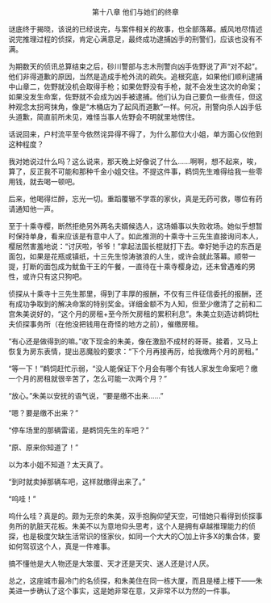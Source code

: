 <p align="center">第十八章 他们与她们的终章</p>

谜底终于揭晓，该说的已经说完，与案件相关的故事，也全部落幕。威风地尽情述说完推理过程的侦探，肯定心满意足，最终成功逮捕凶手的刑警们，应该也没有不满。

为期数天的侦讯总算结束之后，砂川警部与志木刑警向凶手佐野说了声“对不起”。他们非得道歉的原因，当然是造成手枪外流的疏失。追根究底，如果他们顺利逮捕中山章二，佐野就没机会取得手枪；如果佐野没有手枪，就不会发生这次的命案；如果没发生命案，佐野就不会成为凶手被逮捕。他们认为自己要负一些责任，但这种观念太拐弯抹角，像是“木桶店为了起风而道歉”一样。何况，刑警向杀人凶手低头道歉，简直前所未见，难怪当事人佐野会不明就里地愣住。

话说回来，户村流平至今依然诧异得不得了，为什么那位大小姐，单方面心仪他到这种程度？

我对她说过什么吗？这么说来，那天晚上好像说了什么……啊啊，想不起来，唉，算了，反正我不可能和那种千金小姐交往。不提这件事，鹈饲先生难得给我一些零用钱，就去喝一顿吧。

后来，他喝得烂醉，忘光一切。重蹈覆辙不学乖的家伙，真是无药可救，哪位有药请通知他一声。

至于十乘寺樱，断然拒绝另外两名夫婿候选人，这场婚事以失败收场。她似乎想暂时保持单身，看来应该是有意中人了。如此推测的十乘寺十三先生直接询问本人，樱居然害羞地说：“讨厌啦，爷爷！”拿起法国长棍就打下去。幸好她手边的东西是面包，如果是花瓶或镇纸，十三先生惊涛骇浪的人生，或许会就此落幕。顺带一提，打断的面包成为鱿鱼干王的午餐，一直待在十乘寺樱身边，还未曾遇难的男性，或许只有这只狗吧。

侦探从十乘寺十三先生那里，得到了丰厚的报酬，不仅有三件征信委托的报酬，还有成功争取到的解决命案的特别奖金。详细金额不为人知，但至少缴清了之前和二宫朱美说好的，“这个月的房租+至今所欠房租的累积利息”。朱美立刻造访鹈饲杜夫侦探事务所（在他没把钱用在奇怪的地方之前），催缴房租。

“有心还是做得到的嘛。”收下现金的朱美，像在激励不成材的哥哥。接着，又马上恢复为房东表情，提出恶魔般的要求：“下个月再接再厉，给我缴两个月的房租。”

“等一下！”鹈饲赶忙示弱，“没人能保证下个月会有哪个有钱人家发生命案吧？缴一个月的房租就很辛苦了，怎么可能一次两个月？”

“放心。”朱美以安抚的语气说，“要是缴不出来……”

“嗯？要是缴不出来？”

“停车场里的那辆雷诺，是鹈饲先生的车吧？”

“原、原来你知道了！”

以为本小姐不知道？太天真了。

“到时就卖掉那辆车吧，这样就缴得出来了。”

“呜哇！”

呜什么哇？真是的。颇为无奈的朱美，双手抱胸仰望天空，可惜她只看得到侦探事务所的肮脏天花板。朱美不以为意地仰头思考，这个人是拥有卓越推理能力的侦探，也是极度欠缺生活常识的怪家伙，如同一个大大的〇加上许多X的集合体，要如何驾驭这个人，真是一件难事。

搞不懂他是大人物还是大笨蛋、天才还是天灾、迷人还是讨人厌。

总之，这座城市最冷门的名侦探，和朱美住在同一栋大厦，而且是楼上楼下——朱美进一步确认了这个事实，这是她非常在意，又非常不以为然的一件事。


